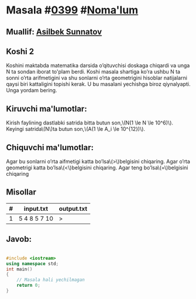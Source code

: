 
<h1>Masala #<a href="https://robocontest.uz/tasks/0399">0399</a> #<a href="https://robocontest.uz/tasks?category=1">Noma'lum</a></h1>
<h2> Muallif: <a href="https://robocontest.uz/profile/the_samurai">Asilbek Sunnatov</a></h2>
<h2>Koshi 2</h2>
<p>Koshini maktabda matematika darsida o’qituvchisi doskaga chiqardi va unga N ta sondan iborat to'plam berdi. Koshi masala shartiga ko’ra ushbu N ta sonni o’rta arifmetigini va shu sonlarni o’rta geometrigini hisoblar natijalarni qaysi biri kattaligini topishi kerak. U bu masalani yechishga biroz qiynalyapti. Unga yordam bering.</p>
<h2>Kiruvchi ma'lumotlar:</h2>
<p>Kirish faylining dastlabki satrida bitta butun son,\(N(1 \le N \le 10^6)\). Keyingi satrida\(N\)ta butun son,\(A(1 \le A_i \le 10^{12})\).</p>
<h2>Chiquvchi ma'lumotlar:</h2>
<p>Agar bu sonlarni o’rta aifmetigi katta bo’lsa\(>\)belgisini chiqaring. Agar o’rta geometrigi katta bo’lsa\(<\)belgisini chiqaring. Agar teng bo’lsa\(=\)belgisini chiqaring</p>
<h2>Misollar</h2>
<table>
    <thead>
        <tr>
            <th>#</th>
            <th>input.txt</th>
            <th>output.txt</th>
        </tr>
    </thead>
    <tbody>
            <tr>
                <td>1</td>
                <td>5 
4 8 5 7 10</td>
                <td>></td>
            </tr>
    </tbody>
    </table>
    
<h2>Javob:</h2>

######
```cpp
#include <iostream>
using namespace std;
int main()
{
    // Masala hali yechilmagan
    return 0;
}
```

